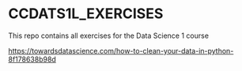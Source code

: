 # CCDATS1L_EXERCISES
This repo contains all exercises for the Data Science 1 course

https://towardsdatascience.com/how-to-clean-your-data-in-python-8f178638b98d
